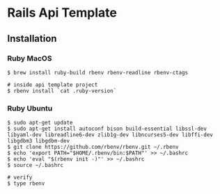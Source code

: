 # Rails Api Template

## Installation

### Ruby MacOS

```
$ brew install ruby-build rbenv rbenv-readline rbenv-ctags

# inside api template project
$ rbenv install `cat .ruby-version`
```

### Ruby Ubuntu

```
$ sudo apt-get update
$ sudo apt-get install autoconf bison build-essential libssl-dev libyaml-dev libreadline6-dev zlib1g-dev libncurses5-dev libffi-dev libgdbm3 libgdbm-dev
$ git clone https://github.com/rbenv/rbenv.git ~/.rbenv
$ echo 'export PATH="$HOME/.rbenv/bin:$PATH"' >> ~/.bashrc
$ echo 'eval "$(rbenv init -)"' >> ~/.bashrc
$ source ~/.bashrc

# verify
$ type rbenv
```
